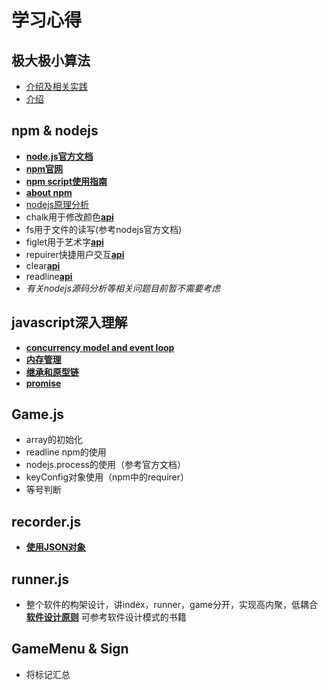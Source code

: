# 学习心得
## 极大极小算法
- [介绍及相关实践](https://blog.csdn.net/weirenren_027/article/details/10282719)
- [介绍](https://blog.csdn.net/joshualiunsw/article/details/52131507
)
## npm & nodejs
- [**node.js官方文档**](https://nodejs.org/api/documentation.html)
- [**npm官网**](https://www.npmjs.com/)
- [**npm script使用指南**](http://www.ruanyifeng.com/blog/2016/10/npm_scripts.html)
- [**about npm**](https://www.npmjs.com/about)
- [nodejs原理分析](https://blog.csdn.net/Yin_Hongwei/article/details/82382484)
- chalk用于修改颜色[**api**](https://www.npmjs.com/package/chalk)
- fs用于文件的读写(参考nodejs官方文档)
- figlet用于艺术字[**api**](https://www.npmjs.com/package/figlet)
- repuirer快捷用户交互[**api**](https://www.npmjs.com/package/requier)
- clear[**api**](https://www.npmjs.com/package/clear)
- readline[**api**](https://www.npmjs.com/package/readline)
- *有关nodejs源码分析等相关问题目前暂不需要考虑*

## javascript深入理解
- [**concurrency model and event loop**](https://developer.mozilla.org/zh-CN/docs/Web/JavaScript/EventLoop)
- [**内存管理**](https://developer.mozilla.org/zh-CN/docs/Web/JavaScript/Memory_Management)
- [**继承和原型链**](https://developer.mozilla.org/zh-CN/docs/Web/JavaScript/Memory_Management)
- [**promise**](https://developer.mozilla.org/zh-CN/docs/Web/JavaScript/Reference/Global_Objects/Promise)


## Game.js
- array的初始化
- readline npm的使用
- nodejs.process的使用（参考官方文档）
- keyConfig对象使用（npm中的requirer）
- 等号判断

## recorder.js
- [**使用JSON对象**](https://developer.mozilla.org/zh-CN/docs/Web/JavaScript/Reference/Global_Objects/JSON)

## runner.js
- 整个软件的构架设计，讲index，runner，game分开，实现高内聚，低耦合
[**软件设计原则**](https://www.jianshu.com/p/d6bf5172f047)
可参考软件设计模式的书籍

## GameMenu & Sign
- 将标记汇总